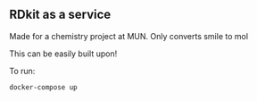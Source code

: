 ## RDkit as a service

Made for a chemistry project at MUN. Only converts smile to mol

This can be easily built upon!

To run:

```
docker-compose up
```
